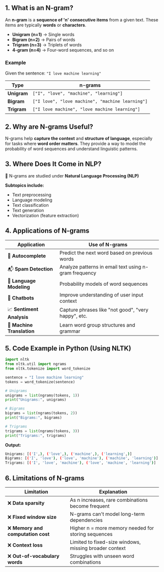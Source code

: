 ## 1. What is an N-gram?

An **n-gram** is a **sequence of 'n' consecutive items** from a given text. These items are typically **words** or **characters**.

* **Unigram (n=1)** → Single words
* **Bigram (n=2)** → Pairs of words  
* **Trigram (n=3)** → Triplets of words
* **4-gram (n=4)** → Four-word sequences, and so on
 
### Example

Given the sentence: `"I love machine learning"`

| Type | n-grams |
|------|---------|
| **Unigram** | `["I", "love", "machine", "learning"]` |
| **Bigram** | `["I love", "love machine", "machine learning"]` |
| **Trigram** | `["I love machine", "love machine learning"]` |

## 2. Why are N-grams Useful?

N-grams help **capture the context** and **structure of language**, especially for tasks where **word order matters**. They provide a way to model the probability of word sequences and understand linguistic patterns.

## 3. Where Does It Come in NLP?

📌 N-grams are studied under **Natural Language Processing (NLP)**

**Subtopics include:**
* Text preprocessing
* Language modeling
* Text classification
* Text generation
* Vectorization (feature extraction)

## 4. Applications of N-grams

| Application | Use of N-grams |
|-------------|----------------|
| 🔡 **Autocomplete** | Predict the next word based on previous words |
| 📬 **Spam Detection** | Analyze patterns in email text using n-gram frequency |
| 📘 **Language Modeling** | Probability models of word sequences |
| 🤖 **Chatbots** | Improve understanding of user input context |
| 📈 **Sentiment Analysis** | Capture phrases like "not good", "very happy", etc. |
| 🔁 **Machine Translation** | Learn word group structures and grammar |

## 5. Code Example in Python (Using NLTK)

```python
import nltk
from nltk.util import ngrams
from nltk.tokenize import word_tokenize

sentence = "I love machine learning"
tokens = word_tokenize(sentence)

# Unigrams
unigrams = list(ngrams(tokens, 1))
print("Unigrams:", unigrams)

# Bigrams
bigrams = list(ngrams(tokens, 2))
print("Bigrams:", bigrams)

# Trigrams
trigrams = list(ngrams(tokens, 3))
print("Trigrams:", trigrams)
```

**Output:**
```bash
Unigrams: [('I',), ('love',), ('machine',), ('learning',)]
Bigrams: [('I', 'love'), ('love', 'machine'), ('machine', 'learning')]
Trigrams: [('I', 'love', 'machine'), ('love', 'machine', 'learning')]
```

## 6. Limitations of N-grams

| Limitation | Explanation |
|------------|-------------|
| ❌ **Data sparsity** | As n increases, rare combinations become frequent |
| ❌ **Fixed window size** | N-grams can't model long-term dependencies |
| ❌ **Memory and computation cost** | Higher n = more memory needed for storing sequences |
| ❌ **Context loss** | Limited to fixed-size windows, missing broader context |
| ❌ **Out-of-vocabulary words** | Struggles with unseen word combinations |
